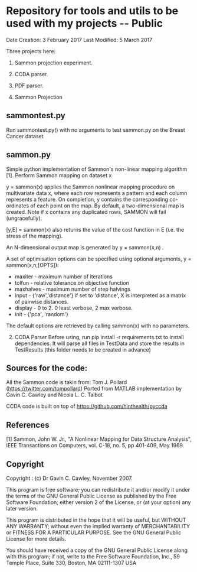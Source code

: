 Repository for tools and utils to be used with my projects -- Public 
==================================================================
Date Creation: 3 February 2017
Last Modified: 5 March 2017

Three projects here:
1. Sammon projection experiment.
2. CCDA parser.
3. PDF parser.


1. Sammon Projection

sammontest.py
-------------
Run sammontest.py() with no arguments to test sammon.py
on the Breast Cancer  dataset

sammon.py
---------
Simple python implementation of Sammon's non-linear mapping 
algorithm [1]. Perform Sammon mapping on dataset x

y = sammon(x) applies the Sammon nonlinear mapping procedure on
multivariate data x, where each row represents a pattern and each column
represents a feature.  On completion, y contains the corresponding
co-ordinates of each point on the map.  By default, a two-dimensional
map is created.  Note if x contains any duplicated rows, SAMMON will
fail (ungracefully). 

[y,E] = sammon(x) also returns the value of the cost function in E (i.e.
the stress of the mapping).

An N-dimensional output map is generated by y = sammon(x,n) .

A set of optimisation options can be specified using optional
arguments, y = sammon(x,n,[OPTS]):

* maxiter        - maximum number of iterations
* tolfun         - relative tolerance on objective function
* maxhalves      - maximum number of step halvings
* input          - {'raw','distance'} if set to 'distance', X is interpreted as a matrix of pairwise distances.
* display        - 0 to 2. 0 least verbose, 2 max verbose.
* init           - {'pca', 'random'}

The default options are retrieved by calling sammon(x) with no
parameters.


2. CCDA Parser
Before using, run pip install -r requirements.txt to install dependencies.
It will parse all files in TestData and store the results in TestResults (this folder needs to be created in advance)





Sources for the code:
--------------------------------------------------
All the Sammon code is takin from: 
Tom J. Pollard (https://twitter.com/tompollard)
Ported from MATLAB implementation by 
  Gavin C. Cawley and Nicola L. C. Talbot

CCDA code is built on top of https://github.com/hinthealth/pyccda

References
----------
[1] Sammon, John W. Jr., "A Nonlinear Mapping for Data
    Structure Analysis", IEEE Transactions on Computers,
    vol. C-18, no. 5, pp 401-409, May 1969.

Copyright
---------
Copyright   : (c) Dr Gavin C. Cawley, November 2007.

This program is free software; you can redistribute it and/or modify
it under the terms of the GNU General Public License as published by
the Free Software Foundation; either version 2 of the License, or
(at your option) any later version.

This program is distributed in the hope that it will be useful,
but WITHOUT ANY WARRANTY; without even the implied warranty of
MERCHANTABILITY or FITNESS FOR A PARTICULAR PURPOSE.  See the
GNU General Public License for more details.

You should have received a copy of the GNU General Public License
along with this program; if not, write to the Free Software
Foundation, Inc., 59 Temple Place, Suite 330, Boston, MA 02111-1307 USA
